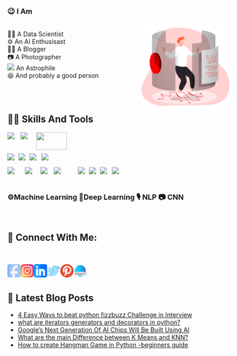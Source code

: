 ### **😉 I Am**
<img align='right' src='Images/avatar.png' width=200> <br>
🐱‍💻 A Data Scientist <br>
⚙️ An AI Enthusisast  <br>
✍🏻 A Blogger <br>
📷 A Photographer <br>
<img src='https://bit.ly/2YaDLiS' width='20px'> An Astrophile <br>
😆 And probably a good person

<br> <br>

## **🤹🏻 Skills And Tools**
<!-- Languages -->
<img align='left' src='https://bit.ly/3EYyjjH' width=30> 
<img align='left' src='https://bit.ly/3ogq5xA' width=35>
<img align='left' src='https://bit.ly/39IfT8q' width=70 height=40> <br>

<!-- Tools -->
<br><img align='left' src='https://bit.ly/3AQytHp' width=25>
<img align='left' src='https://bit.ly/3zNS6i0' width=25>
<img align='left' src='https://bit.ly/3m36kqI' width=27>
<img align='left' src='https://bit.ly/3APQs0S' width=35> <br>

<!-- Libraries -->
<img align='left' src='https://bit.ly/3ie6Dh2' width=40>
<img align='left' src='https://bit.ly/3EVSDCp' width=35> 
<img align='left' src='https://bit.ly/2ZFwHLJ' width=30> 
<img align='left' src='https://bit.ly/3kMMJvl' width=55>
<img align='left' src='https://bit.ly/3F9aki6' width=25>
<img align='left' src='https://bit.ly/3kL8snh' width=25>
<img align='left' src='https://bit.ly/3ASwO4f' width=27>
<img align='left' src='https://bit.ly/3AK11Cu' width=27><br> <br>

### ⚙️Machine Learning 🤖Deep Learning 🎙️ NLP 📷 CNN <br>

<br>

## **📱 Connect With Me**:
<br>

[<img align='left' alt='facebook' src="images\facebook.png" width=30>][facebook]
[<img align='left' alt='instagram' src="images\instagram.png" width=30>][insta]
[<img align='left' alt='linkedin' src="images\linkedin.png" width=30>][linkedin]
[<img align='left' alt='twitter' src="images\twitter.png" width=30>][twitter]
[<img align='left' alt='pinterest' src="images\pinterest.png" width=30>][pinterest]
[<img align='left' alt='website' src="images\web-link.png" width=30>][website] <br>
<br>

## **📕 Latest Blog Posts**

<!-- BLOG-POST-LIST:START -->
- [4 Easy Ways to beat python fizzbuzz Challenge in Interview](https://buggyprogrammer.com/python-fizzbuzz/?utm_source=rss&utm_medium=rss&utm_campaign=python-fizzbuzz)
- [what are iterators generators and decorators in python?](https://buggyprogrammer.com/iterators-generators-and-decorators-in-python/?utm_source=rss&utm_medium=rss&utm_campaign=iterators-generators-and-decorators-in-python)
- [Google’s Next Generation Of AI Chips Will Be Built Using AI](https://buggyprogrammer.com/googles-next-generation-of-ai-chips-will-be-built-using-ai/?utm_source=rss&utm_medium=rss&utm_campaign=googles-next-generation-of-ai-chips-will-be-built-using-ai)
- [What are the main Difference between K Means and KNN?](https://buggyprogrammer.com/difference-between-k-means-and-knn/?utm_source=rss&utm_medium=rss&utm_campaign=difference-between-k-means-and-knn)
- [How to create Hangman Game in Python -beginners guide](https://buggyprogrammer.com/create-hangman-game-in-python/?utm_source=rss&utm_medium=rss&utm_campaign=create-hangman-game-in-python)
<!-- BLOG-POST-LIST:END -->


<!-- Defination -->
[facebook]: https://www.facebook.com/buggyprogrammers/
[insta]: https://www.instagram.com/buggyprogrammers/
[twitter]: https://twitter.com/buggyprogrammer/
[pinterest]: https://in.pinterest.com/buggyprogrammer/
[linkedin]: https://www.linkedin.com/in/aman-kumar404/
[website]: https://www.buggyprogrammer.com/

